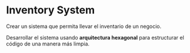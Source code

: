 # Inventory System

Crear un sistema que permita llevar el inventario de un negocio.

Desarrollar el sistema usando **arquitectura hexagonal** para estructurar el código de una manera más limpia.